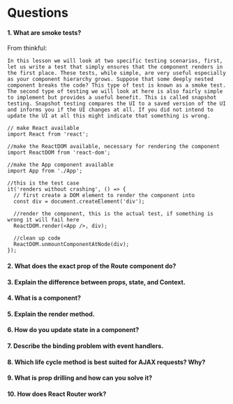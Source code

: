# Questions

#### 1. What are smoke tests?

From thinkful:

```
In this lesson we will look at two specific testing scenarios, first, let us write a test that simply ensures that the component renders in the first place. These tests, while simple, are very useful especially as your component hierarchy grows. Suppose that some deeply nested component breaks the code? This type of test is known as a smoke test. The second type of testing we will look at here is also fairly simple to implement but provides a useful benefit. This is called snapshot testing. Snapshot testing compares the UI to a saved version of the UI and informs you if the UI changes at all. If you did not intend to update the UI at all this might indicate that something is wrong.
```

```
// make React available
import React from 'react';

//make the ReactDOM available, necessary for rendering the component
import ReactDOM from 'react-dom';

//make the App component available
import App from './App';

//this is the test case
it('renders without crashing', () => {
  // first create a DOM element to render the component into
  const div = document.createElement('div');

  //render the component, this is the actual test, if something is wrong it will fail here
  ReactDOM.render(<App />, div);

  //clean up code
  ReactDOM.unmountComponentAtNode(div);
});

```

#### 2. What does the exact prop of the Route component do?

#### 3. Explain the difference between props, state, and Context.

#### 4. What is a component?

#### 5. Explain the render method.

#### 6. How do you update state in a component?

#### 7. Describe the binding problem with event handlers.

#### 8. Which life cycle method is best suited for AJAX requests? Why?

#### 9. What is prop drilling and how can you solve it?

#### 10. How does React Router work?
